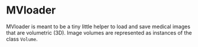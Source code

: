 MVloader
========

MVloader is meant to be a tiny little helper to load and save medical
images that are volumetric (3D). Image volumes are represented as
instances of the class ``Volume``.
